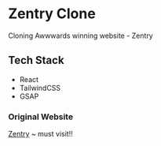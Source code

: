 # Zentry Clone

Cloning Awwwards winning website - Zentry

## Tech Stack

- React
- TailwindCSS
- GSAP

### Original Website

[Zentry](https://zentry.com/) ~ must visit!!
